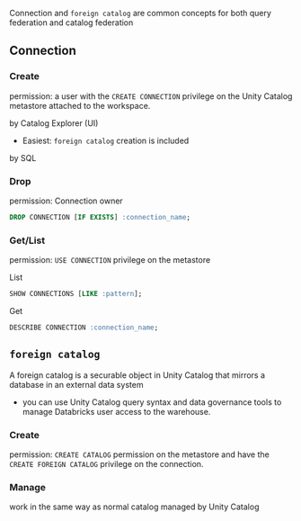 
Connection and `foreign catalog` are common concepts for both query federation and catalog federation

## Connection

### Create

permission: a user with the `CREATE CONNECTION` privilege on the Unity Catalog metastore attached to the workspace.

by Catalog Explorer (UI)

- Easiest: `foreign catalog` creation is included

by SQL

### Drop

permission: Connection owner

```sql
DROP CONNECTION [IF EXISTS] :connection_name;
```

### Get/List

permission: `USE CONNECTION` privilege on the metastore

List

```sql
SHOW CONNECTIONS [LIKE :pattern];
```

Get

```sql
DESCRIBE CONNECTION :connection_name;
```

## `foreign catalog`

A foreign catalog is a securable object in Unity Catalog that mirrors a database in an external data system
- you can use Unity Catalog query syntax and data governance tools to manage Databricks user access to the warehouse.

### Create

permission: `CREATE CATALOG` permission on the metastore and have the `CREATE FOREIGN CATALOG` privilege on the connection.

### Manage
work in the same way as normal catalog managed by Unity Catalog
